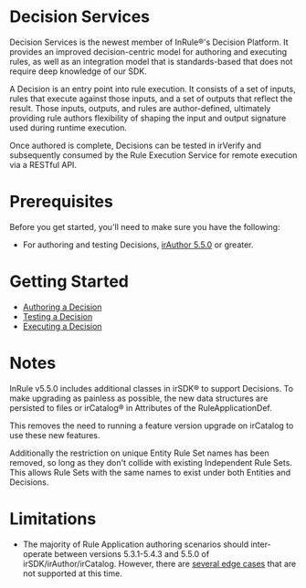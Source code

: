 Decision Services
====

Decision Services is the newest member of InRule®'s Decision Platform. It provides an improved decision-centric model for authoring and executing rules, as well as an integration model that is standards-based that does not require deep knowledge of our SDK.

A Decision is an entry point into rule execution. It consists of a set of inputs, rules that execute against those inputs, and a set of outputs that reflect the result. Those inputs, outputs, and rules are author-defined, ultimately providing rule authors flexibility of shaping the input and output signature used during runtime execution.

Once authored is complete, Decisions can be tested in irVerify and subsequently consumed by the Rule Execution Service for remote execution via a RESTful API.

# Prerequisites

Before you get started, you'll need to make sure you have the following:

* For authoring and testing Decisions, [irAuthor 5.5.0](https://support.inrule.com/downloads.aspx) or greater.

# Getting Started

- [Authoring a Decision](author-decision.md)
- [Testing a Decision](test-decision.md)
- [Executing a Decision](execute-decision.md)

# Notes

InRule v5.5.0 includes additional classes in irSDK® to support Decisions. To make upgrading as painless as possible, the new data structures are persisted to files or irCatalog® in Attributes of the RuleApplicationDef.

This removes the need to running a feature version upgrade on irCatalog to use these new features.

Additionally the restriction on unique Entity Rule Set names has been removed, so long as they don't collide with existing Independent Rule Sets. This allows Rule Sets with the same names to exist under both Entities and Decisions.

# Limitations

* The majority of Rule Application authoring scenarios should inter-operate between versions 5.3.1-5.4.3 and 5.5.0 of irSDK/irAuthor/irCatalog. However, there are [several edge cases](known-issues.md#mix-version-use-of-irsdkirauthorircatalog) that are not supported at this time.
